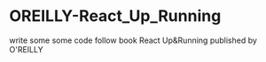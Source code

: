 # OREILLY-React_Up_Running 
write some some code follow book React Up&Running published by O'REILLY 